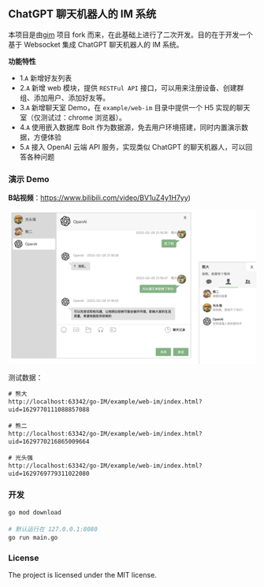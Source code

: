## ChatGPT 聊天机器人的 IM 系统

本项目是由[gim](https://github.com/alberliu/gim) 项目 fork 而来，在此基础上进行了二次开发。目的在于开发一个基于 Websocket 集成 ChatGPT 聊天机器人的 IM 系统。

**功能特性**

- 1.`A` 新增好友列表
- 2.`A` 新增 web 模块，提供 `RESTFul API` 接口，可以用来注册设备、创建群组、添加用户、添加好友等。
- 3.`A` 新增聊天室 Demo，在 `example/web-im` 目录中提供一个 H5 实现的聊天室（仅测试过：chrome 浏览器）。
- 4.`A` 使用嵌入数据库 Bolt 作为数据源，免去用户环境搭建，同时内置演示数据，方便体验
- 5.`A` 接入 OpenAI 云端 API 服务，实现类似 ChatGPT 的聊天机器人，可以回答各种问题

### 演示 Demo

**B站视频**：https://www.bilibili.com/video/BV1uZ4y1H7yy)

![封面](./doc/im/cover-openai.jpg)

测试数据：

```shell
# 熊大
http://localhost:63342/go-IM/example/web-im/index.html?uid=1629770111088857088

# 熊二
http://localhost:63342/go-IM/example/web-im/index.html?uid=1629770216865009664

# 光头强
http://localhost:63342/go-IM/example/web-im/index.html?uid=1629769779311022080
```

### 开发

```sh
go mod download

# 默认运行在 127.0.0.1:8080
go run main.go
```

### License

The project is licensed under the MIT license.
